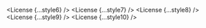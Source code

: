 <script lang="ts">
  import { License } from 'svelte-shields'
  import type { LicensePropsType } from 'svelte-shields';

  const style6: LicensePropsType = {
    licenseType: 'npm',
    packageName: 'svelte-shields',
    style: 'flat',
  }
  const style7: LicensePropsType = {
    licenseType: 'npm',
    packageName: 'svelte-shields',
    style: 'flat-square',
  }
  const style8: LicensePropsType = {
    licenseType: 'npm',
    packageName: 'svelte-shields',
    style: 'for-the-badge',
  }
  const style9: LicensePropsType = {
    licenseType: 'npm',
    packageName: 'svelte-shields',
    style: 'plastic',
  }
  const style10: LicensePropsType = {
    licenseType: 'npm',
    packageName: 'svelte-shields',
    style: 'social',
  }

</script>

<License {...style6} />
<License {...style7} />
<License {...style8} />
<License {...style9} />
<License {...style10} />